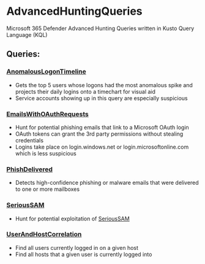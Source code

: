 # AdvancedHuntingQueries
Microsoft 365 Defender Advanced Hunting Queries written in Kusto Query Language (KQL)

## Queries:
### [AnomalousLogonTimeline](AnomalousLogonTimeline.kusto)
- Gets the top 5 users whose logons had the most anomalous spike and projects their daily logins onto a timechart for visual aid
- Service accounts showing up in this query are especially suspicious

### [EmailsWithOAuthRequests](EmailsWithOAuthRequests.kusto)
- Hunt for potential phishing emails that link to a Microsoft OAuth login
- OAuth tokens can grant the 3rd party permissions without stealing credentials
- Logins take place on login.windows.net or login.microsoftonline.com which is less suspicious

### [PhishDelivered](PhishDelivered.kusto)
- Detects high-confidence phishing or malware emails that were delivered to one or more mailboxes

### [SeriousSAM](SeriousSAM.kusto)
- Hunt for potential exploitation of [SeriousSAM](https://msrc.microsoft.com/update-guide/vulnerability/CVE-2021-36934)

### [UserAndHostCorrelation](UserAndHostCorrelation.kusto)
- Find all users currently logged in on a given host
- Find all hosts that a given user is currently logged into
